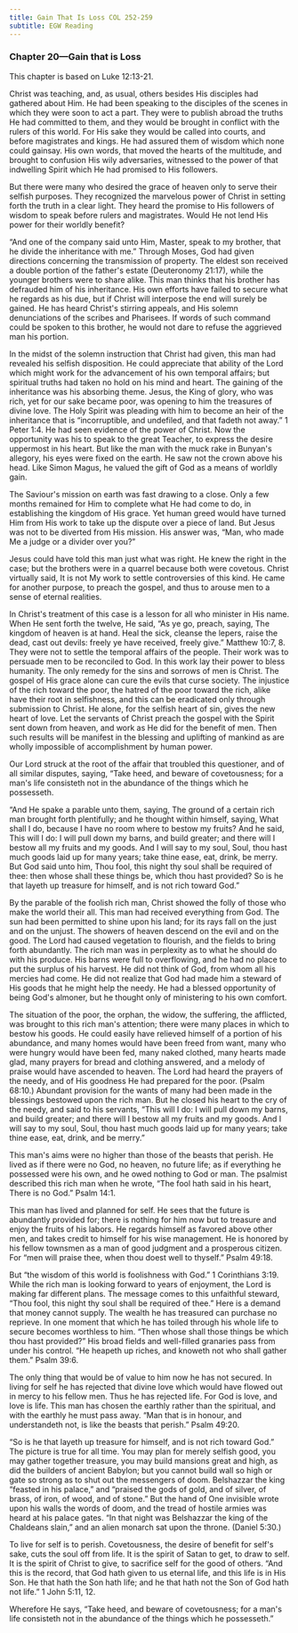 ```yaml
---
title: Gain That Is Loss COL 252-259
subtitle: EGW Reading
---
```


### Chapter 20—Gain that is Loss

This chapter is based on Luke 12:13-21.

Christ was teaching, and, as usual, others besides His disciples had gathered about Him. He had been speaking to the disciples of the scenes in which they were soon to act a part. They were to publish abroad the truths He had committed to them, and they would be brought in conflict with the rulers of this world. For His sake they would be called into courts, and before magistrates and kings. He had assured them of wisdom which none could gainsay. His own words, that moved the hearts of the multitude, and brought to confusion His wily adversaries, witnessed to the power of that indwelling Spirit which He had promised to His followers.

But there were many who desired the grace of heaven only to serve their selfish purposes. They recognized the marvelous power of Christ in setting forth the truth in a clear light. They heard the promise to His followers of wisdom to speak before rulers and magistrates. Would He not lend His power for their worldly benefit?

“And one of the company said unto Him, Master, speak to my brother, that he divide the inheritance with me.” Through Moses, God had given directions concerning the transmission of property. The eldest son received a double portion of the father's estate (Deuteronomy 21:17), while the younger brothers were to share alike. This man thinks that his brother has defrauded him of his inheritance. His own efforts have failed to secure what he regards as his due, but if Christ will interpose the end will surely be gained. He has heard Christ's stirring appeals, and His solemn denunciations of the scribes and Pharisees. If words of such command could be spoken to this brother, he would not dare to refuse the aggrieved man his portion.

In the midst of the solemn instruction that Christ had given, this man had revealed his selfish disposition. He could appreciate that ability of the Lord which might work for the advancement of his own temporal affairs; but spiritual truths had taken no hold on his mind and heart. The gaining of the inheritance was his absorbing theme. Jesus, the King of glory, who was rich, yet for our sake became poor, was opening to him the treasures of divine love. The Holy Spirit was pleading with him to become an heir of the inheritance that is “incorruptible, and undefiled, and that fadeth not away.” 1 Peter 1:4. He had seen evidence of the power of Christ. Now the opportunity was his to speak to the great Teacher, to express the desire uppermost in his heart. But like the man with the muck rake in Bunyan's allegory, his eyes were fixed on the earth. He saw not the crown above his head. Like Simon Magus, he valued the gift of God as a means of worldly gain.

The Saviour's mission on earth was fast drawing to a close. Only a few months remained for Him to complete what He had come to do, in establishing the kingdom of His grace. Yet human greed would have turned Him from His work to take up the dispute over a piece of land. But Jesus was not to be diverted from His mission. His answer was, “Man, who made Me a judge or a divider over you?”

Jesus could have told this man just what was right. He knew the right in the case; but the brothers were in a quarrel because both were covetous. Christ virtually said, It is not My work to settle controversies of this kind. He came for another purpose, to preach the gospel, and thus to arouse men to a sense of eternal realities.

In Christ's treatment of this case is a lesson for all who minister in His name. When He sent forth the twelve, He said, “As ye go, preach, saying, The kingdom of heaven is at hand. Heal the sick, cleanse the lepers, raise the dead, cast out devils: freely ye have received, freely give.” Matthew 10:7, 8. They were not to settle the temporal affairs of the people. Their work was to persuade men to be reconciled to God. In this work lay their power to bless humanity. The only remedy for the sins and sorrows of men is Christ. The gospel of His grace alone can cure the evils that curse society. The injustice of the rich toward the poor, the hatred of the poor toward the rich, alike have their root in selfishness, and this can be eradicated only through submission to Christ. He alone, for the selfish heart of sin, gives the new heart of love. Let the servants of Christ preach the gospel with the Spirit sent down from heaven, and work as He did for the benefit of men. Then such results will be manifest in the blessing and uplifting of mankind as are wholly impossible of accomplishment by human power.

Our Lord struck at the root of the affair that troubled this questioner, and of all similar disputes, saying, “Take heed, and beware of covetousness; for a man's life consisteth not in the abundance of the things which he possesseth.

“And He spake a parable unto them, saying, The ground of a certain rich man brought forth plentifully; and he thought within himself, saying, What shall I do, because I have no room where to bestow my fruits? And he said, This will I do: I will pull down my barns, and build greater; and there will I bestow all my fruits and my goods. And I will say to my soul, Soul, thou hast much goods laid up for many years; take thine ease, eat, drink, be merry. But God said unto him, Thou fool, this night thy soul shall be required of thee: then whose shall these things be, which thou hast provided? So is he that layeth up treasure for himself, and is not rich toward God.”

By the parable of the foolish rich man, Christ showed the folly of those who make the world their all. This man had received everything from God. The sun had been permitted to shine upon his land; for its rays fall on the just and on the unjust. The showers of heaven descend on the evil and on the good. The Lord had caused vegetation to flourish, and the fields to bring forth abundantly. The rich man was in perplexity as to what he should do with his produce. His barns were full to overflowing, and he had no place to put the surplus of his harvest. He did not think of God, from whom all his mercies had come. He did not realize that God had made him a steward of His goods that he might help the needy. He had a blessed opportunity of being God's almoner, but he thought only of ministering to his own comfort.

The situation of the poor, the orphan, the widow, the suffering, the afflicted, was brought to this rich man's attention; there were many places in which to bestow his goods. He could easily have relieved himself of a portion of his abundance, and many homes would have been freed from want, many who were hungry would have been fed, many naked clothed, many hearts made glad, many prayers for bread and clothing answered, and a melody of praise would have ascended to heaven. The Lord had heard the prayers of the needy, and of His goodness He had prepared for the poor. (Psalm 68:10.) Abundant provision for the wants of many had been made in the blessings bestowed upon the rich man. But he closed his heart to the cry of the needy, and said to his servants, “This will I do: I will pull down my barns, and build greater; and there will I bestow all my fruits and my goods. And I will say to my soul, Soul, thou hast much goods laid up for many years; take thine ease, eat, drink, and be merry.”

This man's aims were no higher than those of the beasts that perish. He lived as if there were no God, no heaven, no future life; as if everything he possessed were his own, and he owed nothing to God or man. The psalmist described this rich man when he wrote, “The fool hath said in his heart, There is no God.” Psalm 14:1.

This man has lived and planned for self. He sees that the future is abundantly provided for; there is nothing for him now but to treasure and enjoy the fruits of his labors. He regards himself as favored above other men, and takes credit to himself for his wise management. He is honored by his fellow townsmen as a man of good judgment and a prosperous citizen. For “men will praise thee, when thou doest well to thyself.” Psalm 49:18.

But “the wisdom of this world is foolishness with God.” 1 Corinthians 3:19. While the rich man is looking forward to years of enjoyment, the Lord is making far different plans. The message comes to this unfaithful steward, “Thou fool, this night thy soul shall be required of thee.” Here is a demand that money cannot supply. The wealth he has treasured can purchase no reprieve. In one moment that which he has toiled through his whole life to secure becomes worthless to him. “Then whose shall those things be which thou hast provided?” His broad fields and well-filled granaries pass from under his control. “He heapeth up riches, and knoweth not who shall gather them.” Psalm 39:6.

The only thing that would be of value to him now he has not secured. In living for self he has rejected that divine love which would have flowed out in mercy to his fellow men. Thus he has rejected life. For God is love, and love is life. This man has chosen the earthly rather than the spiritual, and with the earthly he must pass away. “Man that is in honour, and understandeth not, is like the beasts that perish.” Psalm 49:20.

“So is he that layeth up treasure for himself, and is not rich toward God.” The picture is true for all time. You may plan for merely selfish good, you may gather together treasure, you may build mansions great and high, as did the builders of ancient Babylon; but you cannot build wall so high or gate so strong as to shut out the messengers of doom. Belshazzar the king “feasted in his palace,” and “praised the gods of gold, and of silver, of brass, of iron, of wood, and of stone.” But the hand of One invisible wrote upon his walls the words of doom, and the tread of hostile armies was heard at his palace gates. “In that night was Belshazzar the king of the Chaldeans slain,” and an alien monarch sat upon the throne. (Daniel 5:30.)

To live for self is to perish. Covetousness, the desire of benefit for self's sake, cuts the soul off from life. It is the spirit of Satan to get, to draw to self. It is the spirit of Christ to give, to sacrifice self for the good of others. “And this is the record, that God hath given to us eternal life, and this life is in His Son. He that hath the Son hath life; and he that hath not the Son of God hath not life.” 1 John 5:11, 12.

Wherefore He says, “Take heed, and beware of covetousness; for a man's life consisteth not in the abundance of the things which he possesseth.”
